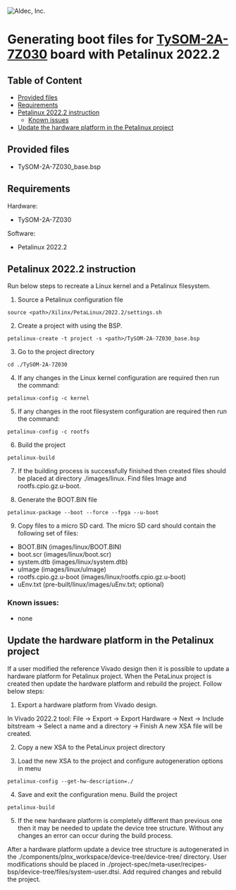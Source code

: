 
![Aldec, Inc.](https://www.aldec.com/images/content/corporate/Corporate_Logo_Aldec_Crescent.png)
# Generating boot files for [TySOM-2A-7Z030](https://www.aldec.com/en/products/emulation/tysom_boards/zynq_7000_soc/tysom_2a_7z030--zynq-board) board with Petalinux 2022.2

## Table of Content
- [Provided files](#provided_files)
- [Requirements](#requirements)
- [Petalinux 2022.2 instruction](#petalinux_instruction)
	- [Known issues](#known_issues)
- [Update the hardware platform in the Petalinux project](#update_hardware)

## Provided files <a name="provided_files"/>
- TySOM-2A-7Z030_base.bsp

## Requirements <a name="requirements"/>

Hardware: 
- TySOM-2A-7Z030

Software:
- Petalinux 2022.2

## Petalinux 2022.2 instruction <a name="petalinux_instruction"/>
Run below steps to recreate a Linux kernel and a Petalinux filesystem.

1. Source a Petalinux configuration file
```
source <path>/Xilinx/PetaLinux/2022.2/settings.sh
```

2. Create a project with using the BSP.
```
petalinux-create -t project -s <path>/TySOM-2A-7Z030_base.bsp
```

3. Go to the project directory
```
cd ./TySOM-2A-7Z030
```

4. If any changes in the Linux kernel configuration are required then run the command:
```
petalinux-config -c kernel
```

5. If any changes in the root filesystem configuration are required then run the command:
```
petalinux-config -c rootfs
```

6. Build the project
```
petalinux-build
```

7. If the building process is successfully finished then created files should be placed at directory ./images/linux.
Find files Image and rootfs.cpio.gz.u-boot.

8. Generate the BOOT.BIN file
```
petalinux-package --boot --force --fpga --u-boot
```

9. Copy files to a micro SD card.
The micro SD card should contain the following set of files:
- BOOT.BIN (images/linux/BOOT.BIN)
- boot.scr (images/linux/boot.scr)
- system.dtb (images/linux/system.dtb)
- uImage (images/linux/uImage)
- rootfs.cpio.gz.u-boot (images/linux/rootfs.cpio.gz.u-boot)
- uEnv.txt (pre-built/linux/images/uEnv.txt; optional)

### Known issues: <a name="known_issues"/>
- none

## Update the hardware platform in the Petalinux project <a name="update_hardware"/>

If a user modified the reference Vivado design then it is possible to update a hardware platform for Petalinux project. When the PetaLinux project is created then update the hardware platform and rebuild the project. Follow below steps:

1. Export a hardware platform from Vivado design.

In Vivado 2022.2 tool: File -> Export -> Export Hardware -> Next -> Include bitstream -> Select a name and a directory -> Finish
A new XSA file will be created.

2. Copy a new XSA to the PetaLinux project directory

3. Load the new XSA to the project and configure autogeneration options in menu
```
petalinux-config --get-hw-description=./
```

4. Save and exit the configuration menu. Build the project
```
petalinux-build
```

5. If the new hardware platform is completely different than previous one then it may be needed to update the device tree structure. Without any changes an error can occur during the build process.

After a hardware platform update a device tree structure is autogenerated in the ./components/plnx_workspace/device-tree/device-tree/ directory.
User modifications should be placed in ./project-spec/meta-user/recipes-bsp/device-tree/files/system-user.dtsi. Add required changes and rebuild the project.

